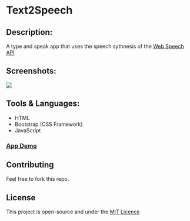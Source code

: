 # Text2Speech

## Description:

A type and speak app that uses the speech sythnesis of the <a href="https://developer.mozilla.org/en-US/docs/Web/API/Web_Speech_API">Web Speech API</a>

## Screenshots:

<img src="https://i.ibb.co/qyh1ccw/Screenshot-14.png">

## Tools & Languages:

- HTML
- Bootstrap (CSS Framework)
- JavaScript

### <a href="https://aminebelmahi.github.io/text2speech-app/.">App Demo</a>

## Contributing

Feel free to fork this repo.

## License

This project is open-source and under the <a href="https://opensource.org/licenses/MIT">MIT Licence</a>
